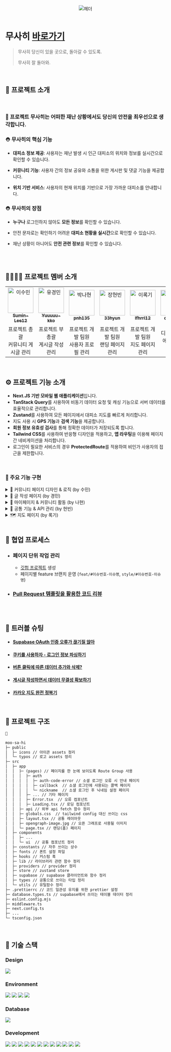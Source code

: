 <div align="center">
  <img alt="헤더" src="https://i.imgur.com/WQykh6t.jpeg" />
</div>

<br>

# 무사히 [바로가기](https://moo-sa-hi.com)

> 무사히 당신이 있을 곳으로, 돌아갈 수 있도록.
>
> 무사히 잘 돌아와.


<br>

## 💬 프로젝트 소개

<br>

### 🦺 프로젝트 무사히는 어떠한 재난 상황에서도 당신의 안전을 최우선으로 생각합니다.

### ⛑️ 무사히의 핵심 기능

- **대피소 정보 제공**: 사용자는 재난 발생 시 인근 대피소의 위치와 정보를 실시간으로 확인할 수 있습니다.

- **커뮤니티 기능**: 사용자 간의 정보 공유와 소통을 위한 게시판 및 댓글 기능을 제공합니다.

- **위치 기반 서비스**: 사용자의 현재 위치를 기반으로 가장 가까운 대피소를 안내합니다.

### ⛑️ 무사히의 장점

- **누구나** 로그인하지 않아도 **모든 정보**를 확인할 수 있습니다.
  
- 안전 문자로는 확인하기 어려운 **대피소 현황을 실시간**으로 확인할 수 있습니다.
  
- 재난 상황이 아니어도 **안전 관련 정보**를 확인할 수 있습니다.

<br/>


<br />

## 👩‍👩‍👧‍👧 프로젝트 멤버 소개

<table>
  <tbody>
    <tr>
      <td align="center">
        <a href="https://github.com/Sumin-Lee12">
        <img src="https://avatars.githubusercontent.com/u/189125496" width="80" alt="이수민"/>
        <br />
        <sub><b>Sumin-Lee12</b></sub>
        </a>
        <br />
      </td>
      <td align="center">
        <a href="https://github.com/Yuuuuu-kko">
        <img src="https://avatars.githubusercontent.com/u/192576701" width="80" alt="유경민"/>
        <br />
        <sub><b>Yuuuuu-kko</b></sub>
        </a>
        <br />
      </td>
      <td align="center">
        <a href="https://github.com/pnh135">
        <img src="https://avatars.githubusercontent.com/u/192573266" width="80" alt="박나현"/>
        <br />
        <sub><b>pnh135</b></sub>
        </a>
        <br />
      </td>
      <td align="center">
        <a href="https://github.com/33hyun">
        <img src="https://avatars.githubusercontent.com/u/192601063" width="80" alt="장현빈"/>
        <br />
        <sub><b>33hyun</b></sub>
        </a>
        <br />
      </td>
      <td align="center">
        <a href="https://github.com/dlfhrrl12">
        <img src="https://avatars.githubusercontent.com/u/166004807" width="80" alt="이록기"/>
        <br />
        <sub><b>lfhrrl12</b></sub>
        </a>
        <br />
      </td>
      <td align="center">
        <a href="mailto:jeongminyu70@gmail.com">
        <img src="https://ca.slack-edge.com/T06B9PCLY1E-U07RB1S8VQQ-274dad93bea9-512" width="80" alt="유정민"/>
        <br />
        <sub><b>designer</b></sub>
        </a>
        <br />
      </td>
    </tr>
    <tr>
      <td width="300px" align="center">
        프로젝트 총괄
        <br>커뮤니티 게시글 관리
      </td>
      <td width="300px" align="center">
        프로젝트 부총괄
        <br>게시글 작성 관리
      </td>
       <td width="300px" align="center">
        프로젝트 개발 팀원
        <br>사용자 프로필 관리
      </td>
       <td width="300px" align="center">
        프로젝트 개발 팀원
        <br>랜딩 페이지 관리
      </td>
       <td width="300px" align="center">
        프로젝트 개발 팀원
        <br>지도 페이지 관리
      </td>
       <td width="300px" align="center">
        디자인 총괄
        <br>에셋 관리, 디자인
      </td>
    </tr>
  </tbody>
</table>

<br />

## ⚙ 프로젝트 기능 소개

- **Next.JS 기반 모바일 웹 애플리케이션**입니다.
- **TanStack Query**를 사용하여 비동기 데이터 요청 및 캐싱 기능으로 서버 데이터를 효율적으로 관리합니다.
- **Zustand**를 사용하여 모든 페이지에서 대피소 지도를 빠르게 처리합니다.
- 지도 사용 시 **GPS 기능**과 **검색 기능**을 제공합니다.
- **회원 정보 유효성 검사**를 통해 정확한 데이터가 저장되도록 합니다.
- **Tailwind CSS**를 사용하여 반응형 디자인을 적용하고, **앱 라우팅**을 이용해 페이지 간 네비게이션을 처리합니다.
- 로그인이 필요한 서비스의 경우 **ProtectedRoute**를 적용하여 비인가 사용자의 접근을 제한합니다.

<br />

### 📌 주요 기능 구현

<details>
  <summary>   
    💬 커뮤니티 페이지 디자인 & 로직 (by 수민)  
  </summary>

- 일반/대피소 커뮤니티 UI 디자인

- 게시글 상세 페이지 디자인

- Supabase 데이터 fetch 및 연동

- 대피소 상세 페이지 디자인 (디자인 시안 반영)

- "유용해요" 버튼 로직 및 컴포넌트화

- 탭 네비게이션 (특정 페이지 진입 시 숨김)

- 커뮤니티 페이지 내 검색 기능 (제목 기준 필터링)

</details>

<details>
  <summary>
  📝 글 작성 페이지 (by 경민)
  </summary>

- 탭 전환 UI: "대피소 글쓰기" / "일상 글쓰기" 탭 구현

- 폼 유효성 검사: react-hook-form + zod 기반, 제목/본문 글자 수 제한 및 실시간 글자 수 카운팅

- 혼잡도 / 청결도 선택 UI: 버튼형 UI, 선택 시 강조 처리

- 대피소 자동완성 검색

  - Supabase에서 대피소 리스트 불러와 필터링

  - 검색어 입력 시 자동완성 드롭다운 노출

  - 항목 클릭 시 form에 자동 입력 (form.setValue)

  너무 긴 리스트는 max-height 제한

- 이미지 업로드 (Drag & Drop)

  - react-dropzone으로 드래그 & 클릭 업로드 지원

  - 미리보기 제공, 현재 1장 → 최대 5장 업로드로 확장 예정

  - Storage 업로드 → public URL 반환 → DB 저장 및 이미지 미리보기 처리

  - Supabase images 테이블과 연동

- 위치 기반 기능 (초기 구현)

      브라우저 geolocation API로 현재 위치 수신

      Haversine 공식을 활용한 대피소와 거리 계산 로직 설계 중

      추후 거리순 정렬 및 가까운 대피소 추천에 활용 예정

</details>

<details>
  <summary>
  👤 마이페이지 & 커뮤니티 활동 (by 나현)
  </summary>

- 유저 정보 조회 · 수정 : 로그인한 사용자의 정보 표시 · 수정

- 커뮤니티 활동 조회: 내가 쓴 글 · 댓글 남긴 게시글 · 유용해요 남긴 게시글 조회 가능

- 탭 네비게이션

  - 페이지 간 이동 가능

  - 특정 페이지 진입 시 탭 숨김 처리

- 댓글 기능

  - 각 게시글에 댓글 작성
  - 본인 포함 작성자의 닉네임, 작성 시간, 작성 내용 확인

  - 내가 작성한 댓글만 삭제 가능

</details>

<details>
  <summary>
  🧩 공통 기능 & API 관리 (by 현빈)
  </summary>

- 공공 API 데이터 가공 및 통합 관리

- 소셜 로그인 (OAuth) 구현

- 랜딩페이지 전체 구성 및 디자인

- 공통 Header 컴포넌트 구현

- 대피소 상세 페이지 구현 및 외부 지도 연결

- 닉네임 수정 폼

- 글 공유 기능 (페이지 외부 공유 기능 구현)

</details>

<details>
  <summary>
  🗺️ 지도 페이지 (by 록기)
  </summary>

- 민방위 대피소 마커 표시

- 공공 API를 통해 대피소 데이터 수신

- Kakao Map에 마커 렌더링

- 현재 위치 기반 기능

  - 사용자 현재 위치 탐지 및 지도 중심 설정

  - 대피소와 거리(km) 계산 후 표시

- Shelter 리스트 연동 (Drawer)

  - 하단 Drawer 형태의 리스트 구현

  - 마커 클릭 시 리스트에서 자동 스크롤 및 강조

  - 리스트 항목 클릭 시 지도 중심 이동

  - 거리순 / 이름순 정렬 가능

  - Zustand 상태 업데이트를 통한 리스트 재정렬

  - 리스트 강조 및 scrollIntoView 적용

- 검색 기능 (InputSearch)

  - 대피소 이름/주소 기반 실시간 필터링

  - 검색 결과 클릭 시 해당 위치로 이동

- 지도 UI 커스터마이징

  - Kakao Map 기본 컨트롤 위치 스타일 수정

  </details>

<br>

## 🔗 협업 프로세스

- ### 페이지 단위 작업 관리
  - [깃헙 프로젝트](https://github.com/orgs/BbiBbo8/projects/1/views/1) 생성
  - 페이지별 feature 브랜치 운영 (`feat/#이슈번호-이슈명`, `style/#이슈번호-이슈명`)
- ### [Pull Request 템플릿을 활용한 코드 리뷰](https://github.com/BbiBbo8/moo-sa-hi/pull/130)

<br><br>

## 🚀 트러블 슈팅

- #### [Supabase OAuth 인증 오류가 끊기질 않아](https://velog.io/@33hyun/Supabase-OAuth-%EC%9D%B8%EC%A6%9D-%ED%8A%B8%EB%9F%AC%EB%B8%94%EC%8A%88%ED%8C%85)
- #### [쿠키를 사용하자 - 로그인 정보 파싱하기](https://velog.io/@pna9904/%EC%BF%A0%ED%82%A4-%EC%82%AC%EC%9A%A9%EC%97%90-%EB%8F%99%EC%9D%98%ED%95%98%EB%83%90%EA%B3%A0-%EB%84%88-%EB%88%84%EA%B5%B0%EB%8D%B0)
- #### [버튼 클릭에 따른 데이터 추가와 삭제?](https://velog.io/@suminlee0409/%EB%B2%84%ED%8A%BC-%ED%81%B4%EB%A6%AD-%EC%8B%9C-%EB%8D%B0%EC%9D%B4%ED%84%B0-%EC%B6%94%EA%B0%80%EC%99%80-%EC%B7%A8%EC%86%8C-%ED%81%B4%EB%A6%AD-%EC%8B%9C-%EB%8D%B0%EC%9D%B4%ED%84%B0-%EC%82%AD%EC%A0%9C-%EC%89%BD%EC%A7%80-%EB%9D%BC%EA%B3%A0-%EB%A7%90%ED%95%98%EB%8A%94-%EA%B3%BC%EA%B1%B0%EC%9D%98-%EB%82%98)
- #### [게시글 작성하면서 데이터 무결성 확보하기](https://yuuuuukko.tistory.com/169)
- #### [카카오 지도 완전 정복기](https://velog.io/@apfhdfhrrl/%EB%B6%80%ED%8A%B8-%EC%BA%A0%ED%94%84-%EC%B5%9C%EC%A2%85-%ED%94%84%EB%A1%9C%EC%A0%9D%ED%8A%B8-%ED%8A%B8%EB%9F%AC%EB%B8%94-%EC%8A%88%ED%8C%85)

<br />

## 📁 프로젝트 구조

```markdown
📁

moo-sa-hi
├─ public
│  ├─ icons // 아이콘 assets 정리
│  └─ typos // 로고 assets 정리
├─ src
│  ├─ app
│  │  ├─ (pages) // 페이지를 한 눈에 보이도록 Route Group 사용
│  │  │  ├─ auth
│  │  │  │  ├─ auth-code-error // 소셜 로그인 오류 시 안내 페이지
│  │  │  │  ├─ callback  // 소셜 로그인에 사용되는 콜백 페이지
│  │  │  │  └─ nickname  // 소셜 로그인 후 닉네임 설정 페이지
│  │  │  ├─ ... // 기타 페이지
│  │  │  ├─ Error.tsx  // 오류 컴포넌트
│  │  │  ├─ Loading.tsx // 로딩 컴포넌트
│  │  ├─ api // 외부 api fetch 함수 정리
│  │  ├─ globals.css  // tailwind config 대신 쓰이는 css 
│  │  ├─ layout.tsx // 공통 레이아웃
│  │  ├─ opengraph-image.jpg // 오픈 그래프로 사용될 이미지
│  │  └─ page.tsx // 랜딩(홈) 페이지
│  ├─ components
│  │  ├─ ...
│  │  └─ ui  // 공통 컴포넌트 정리
│  ├─ constants // 자주 쓰이는 상수
│  ├─ fonts // 폰트 설정 파일
│  ├─ hooks // 커스텀 훅 
│  ├─ lib // 라이브러리 관련 함수 정리
│  ├─ providers // provider 정리
│  ├─ store // zustand store
│  ├─ supabase // supabase 클라이언트와 함수 정리
│  ├─ types // 공통으로 쓰이는 타입 정리
│  └─ utils // 유틸함수 정리
├─ .prettierrc // 코드 일관성 유지를 위한 prettier 설정
├─ database.types.ts // supabase에서 쓰이는 테이블 데이터 정리
├─ eslint.config.mjs
├─ middleware.ts
├─ next.config.ts
├─ ...
└─ tsconfig.json
```

<br />

## 🧶 기술 스택

<div align="left">

### Design

<img src="https://img.shields.io/badge/figma-%23F24E1E.svg?style=for-the-badge&logo=figma&logoColor=white"/>

### Environment

<img src="https://img.shields.io/badge/Visual_Studio_Code-007ACC?style=for-the-badge&logo=https://upload.wikimedia.org/wikipedia/commons/a/a7/Visual_Studio_Code_1.35_icon.svg&logoColor=white" />
<img src="https://img.shields.io/badge/Git-F05032?style=for-the-badge&logo=git&logoColor=white" />
<img src="https://img.shields.io/badge/GitHub-181717?style=for-the-badge&logo=github&logoColor=white" />
<img src="https://img.shields.io/badge/Vercel-000000?style=for-the-badge&logo=vercel&logoColor=white" />
<br>

### Database

<img src="https://img.shields.io/badge/Supabase-3ECF8E?style=for-the-badge&logo=supabase&logoColor=white"/>

### Development

<img src="https://img.shields.io/badge/Next-black?style=for-the-badge&logo=next.js&logoColor=white"/>
<img src="https://img.shields.io/badge/React-61DAFB?style=for-the-badge&logo=React&logoColor=black"/>
<img src="https://img.shields.io/badge/typescript-%23007ACC.svg?style=for-the-badge&logo=typescript&logoColor=white"/>
<img src="https://img.shields.io/badge/pnpm-%234a4a4a.svg?style=for-the-badge&logo=pnpm&logoColor=f69220" />
<img src="https://img.shields.io/badge/Tanstackquery-FF4154?style=for-the-badge&logo=reactquery&logoColor=white"/>
<img src="https://img.shields.io/badge/Zustand-82612C?style=for-the-badge&logo=&logoColor=white"/>      
<img src="https://img.shields.io/badge/tailwindcss-%2338B2AC.svg?style=for-the-badge&logo=tailwind-css&logoColor=white"/>
<img src="https://img.shields.io/badge/React%20Hook%20Form-%23EC5990.svg?style=for-the-badge&logo=reacthookform&logoColor=white"/>
<img src="https://img.shields.io/badge/zod-%233068b7.svg?style=for-the-badge&logo=zod&logoColor=white"/>
<img src ="https://img.shields.io/badge/Lodash-cdcdcd.svg?&style=for-the-badge&logo=Lodash&logoColor=%2f7f7f7"/>
<img src="https://img.shields.io/badge/shadcn%2Fui-000?logo=shadcnui&logoColor=fff&style=for-the-badge"/>
<img src="https://img.shields.io/badge/axios.js-FFFFFF?style=for-the-badge&logo=axios&logoColor=5A29E4"/>

</div>
